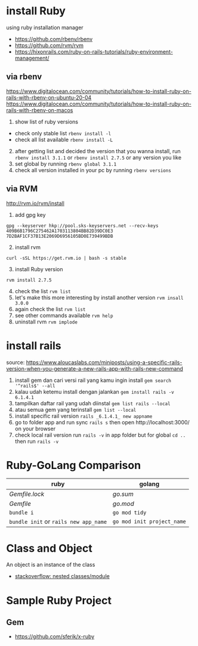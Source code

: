 # install Ruby 

using ruby installation manager
- https://github.com/rbenv/rbenv
- https://github.com/rvm/rvm
- https://hixonrails.com/ruby-on-rails-tutorials/ruby-environment-management/

## via rbenv

https://www.digitalocean.com/community/tutorials/how-to-install-ruby-on-rails-with-rbenv-on-ubuntu-20-04
https://www.digitalocean.com/community/tutorials/how-to-install-ruby-on-rails-with-rbenv-on-macos

1. show list of ruby versions

- check only stable list `rbenv install -l`
- check all list available `rbenv install -L`

2. after getting list and decided the version that you wanna install, run `rbenv install 3.1.1` or `rbenv install 2.7.5` or any version you like
3. set global by running `rbenv global 3.1.1`
4. check all version installed in your pc by running `rbenv versions`



## via RVM

http://rvm.io/rvm/install

1. add gpg key 

```
gpg --keyserver hkp://pool.sks-keyservers.net --recv-keys 409B6B1796C275462A1703113804BB82D39DC0E3 7D2BAF1CF37B13E2069D6956105BD0E739499BDB
```

2. install rvm

```
curl -sSL https://get.rvm.io | bash -s stable
```

3. install Ruby version

```
rvm install 2.7.5 
```

4. check the list `rvm list`
5. let's make this more interesting by install another version `rvm insall 3.0.0`
6. again check the list `rvm list`
7. see other commands available `rvm help`
8. uninstall rvm `rvm implode`

# install rails

source: https://www.aloucaslabs.com/miniposts/using-a-specific-rails-version-when-you-generate-a-new-rails-app-with-rails-new-command

1. install gem dan cari versi rail yang kamu ingin install `gem search '^rails$' --all`
2. kalau udah ketemu install dengan jalankan `gem install rails -v 6.1.4.1`
3. tampilkan daftar rail yang udah diinstal `gem list rails --local`
4. atau semua gem yang terinstall `gem list --local`
5. install specific rail version `rails _6.1.4.1_ new appname`
6. go to folder app and run sync `rails s` then open http://localhost:3000/ on your browser
7. check local rail version run `rails -v` in app folder but for global `cd ..` then run `rails -v`

# Ruby-GoLang Comparison

| ruby | golang |
|--------|-------|
| _Gemfile.lock_ | _go.sum_ |
| _Gemfile_ | _go.mod_ |
| `bundle i` | `go mod tidy` |
| `bundle init` or `rails new app_name` | `go mod init project_name` |

# Class and Object
An object is an instance of the class
- [stackoverflow: nested classes/module](https://stackoverflow.com/questions/6195661/when-to-use-nested-classes-and-classes-nested-in-modules)

# Sample Ruby Project

## Gem

- https://github.com/sferik/x-ruby

